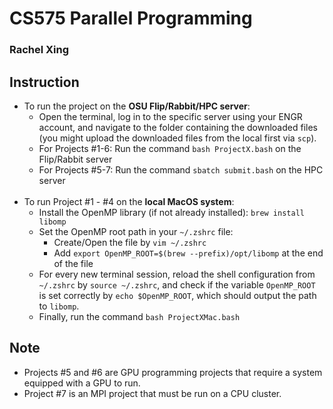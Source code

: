 # CS575 Parallel Programming
### Rachel Xing

## Instruction
- To run the project on the **OSU Flip/Rabbit/HPC server**:
  - Open the terminal, log in to the specific server using your ENGR account, and navigate to the folder
    containing the downloaded files (you might upload the downloaded files from the local first via `scp`).
  - For Projects #1-6: Run the command `bash ProjectX.bash` on the Flip/Rabbit server
  - For Projects #5-7: Run the command `sbatch submit.bash` on the HPC server <br/><br/>
- To run Project #1 - #4 on the **local MacOS system**:
  - Install the OpenMP library (if not already installed): `brew install libomp`
  - Set the OpenMP root path in your `~/.zshrc` file:
    - Create/Open the file by `vim ~/.zshrc`
    - Add `export OpenMP_ROOT=$(brew --prefix)/opt/libomp` at the end of the file
  - For every new terminal session, reload the shell configuration from `~/.zshrc` by `source ~/.zshrc`, and
    check if the variable `OpenMP_ROOT` is set correctly by `echo $OpenMP_ROOT`, which should output the path to `libomp`.
  - Finally, run the command `bash ProjectXMac.bash`

 ## Note
- Projects #5 and #6 are GPU programming projects that require a system equipped with a GPU to run.
- Project #7 is an MPI project that must be run on a CPU cluster.

